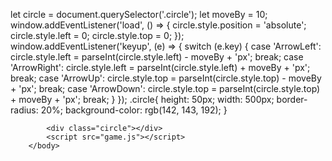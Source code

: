 let circle = document.querySelector('.circle');
let moveBy = 10;
window.addEventListener('load', () => {
    circle.style.position = 'absolute';
    circle.style.left = 0;
    circle.style.top = 0;
});
window.addEventListener('keyup', (e) => {
    switch (e.key) {
        case 'ArrowLeft':
            circle.style.left = parseInt(circle.style.left) - moveBy + 'px';
            break;
        case 'ArrowRight':
            circle.style.left = parseInt(circle.style.left) + moveBy + 'px';
            break;
        case 'ArrowUp':
            circle.style.top = parseInt(circle.style.top) - moveBy + 'px';
            break;
        case 'ArrowDown':
            circle.style.top = parseInt(circle.style.top) + moveBy + 'px';
            break;
    }
});
.circle{
    height: 50px;
    width: 500px;
    border-radius: 20%;
    background-color: rgb(142, 143, 192);
}
<html>
    <head>
        <link href="pageAdvance.css" rel="stylesheet">
        <title>game</title>
    </head>
        <body>
     
            <div class="circle"></div>
            <script src="game.js"></script>
        </body>
    
</html>